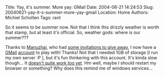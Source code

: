 Title: Yay, it's summer. More yay: GMail
Date: 2004-06-21 14:24:53
Slug: 20040621-yay-it-s-summer-more-yay-gmail
Location: Home
Authors: Michiel Scholten
Tags: rant

<p>So it seems to be summer now. Not that I think this drizzly weather is worth that stamp, but at least it's official. So, weather gods: where is our summer???</p>
<p>Thanks to <a href="http://www.manuzhai.nl/">Manuzhai</a>, who had <a href="http://www.manuzhai.nl/weblog/comments/gmail/">some invitations to give away</a>, I now have a <a href="http://gmail.google.com/">GMail</a> <a href="/images/screenies/sites/20040621_gmail_01.png">account</a> to play with! Thanks! Not that I needed 1GB of storage [I run my own server :P ], but it's fun thinkering with this account. It's kinda slow though... It <a href="/images/screenies/sites/20040621_gmail_02.png">doesn't quite work too yet</a>. Hm well, maybe I should restart my browser or something? Why does this remind me of windows services...</p>